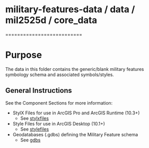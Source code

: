 # military-features-data / data / mil2525d / core_data
==========================

# Purpose 

The data in this folder contains the generic/blank military features symbology schema and associated symbols/styles.

## General Instructions 

See the Component Sections for more information:

* StylX Files for use in ArcGIS Pro and ArcGIS Runtime (10.3+) 
	* See [stylxfiles](./stylxfiles)
* Style Files for use in ArcGIS Desktop (10.1+)
	* See [stylefiles](./stylefiles)
* Geodatabases (.gdbs) defining the Military Feature schema 
	* See [gdbs](./gdbs)
